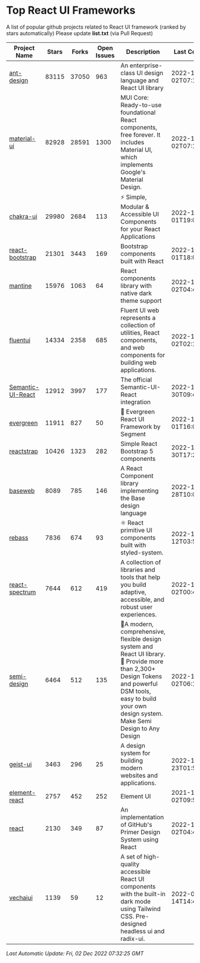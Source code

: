 # Top React UI Frameworks

A list of popular github projects related to React UI framework (ranked by stars automatically)
Please update **list.txt** (via Pull Request)

| Project Name | Stars | Forks | Open Issues | Description | Last Commit |
| ------------ | ----- | ----- | ----------- | ----------- | ----------- |
| [ant-design](https://github.com/ant-design/ant-design) |83115|37050|963|An enterprise-class UI design language and React UI library|2022-12-02T07:16:37Z|
| [material-ui](https://github.com/mui/material-ui) |82928|28591|1300|MUI Core: Ready-to-use foundational React components, free forever. It includes Material UI, which implements Google&#39;s Material Design.|2022-12-02T07:13:04Z|
| [chakra-ui](https://github.com/chakra-ui/chakra-ui) |29980|2684|113|⚡️ Simple, Modular &amp; Accessible UI Components for your React Applications|2022-12-01T19:04:22Z|
| [react-bootstrap](https://github.com/react-bootstrap/react-bootstrap) |21301|3443|169|Bootstrap components built with React|2022-12-01T18:04:42Z|
| [mantine](https://github.com/mantinedev/mantine) |15976|1063|64|React components library with native dark theme support|2022-12-02T04:49:30Z|
| [fluentui](https://github.com/microsoft/fluentui) |14334|2358|685|Fluent UI web represents a collection of utilities, React components, and web components for building web applications.|2022-12-02T02:18:48Z|
| [Semantic-UI-React](https://github.com/Semantic-Org/Semantic-UI-React) |12912|3997|177|The official Semantic-UI-React integration|2022-11-30T09:48:23Z|
| [evergreen](https://github.com/segmentio/evergreen) |11911|827|50|🌲 Evergreen React UI Framework by Segment|2022-12-01T16:07:04Z|
| [reactstrap](https://github.com/reactstrap/reactstrap) |10426|1323|282|Simple React Bootstrap 5 components|2022-11-30T17:29:57Z|
| [baseweb](https://github.com/uber/baseweb) |8089|785|146|A React Component library implementing the Base design language|2022-11-28T10:05:56Z|
| [rebass](https://github.com/rebassjs/rebass) |7836|674|93|:atom_symbol: React primitive UI components built with styled-system.|2022-11-12T03:51:30Z|
| [react-spectrum](https://github.com/adobe/react-spectrum) |7644|612|419|A collection of libraries and tools that help you build adaptive, accessible, and robust user experiences.|2022-12-02T00:46:51Z|
| [semi-design](https://github.com/DouyinFE/semi-design) |6464|512|135|🚀A modern, comprehensive, flexible design system and React UI library. 🎨 Provide more than 2,300+ Design Tokens and powerful DSM tools, easy to build your own design system. Make Semi Design to Any Design|2022-12-02T06:17:59Z|
| [geist-ui](https://github.com/geist-org/geist-ui) |3463|296|25|A design system for building modern websites and applications.|2022-11-23T01:59:21Z|
| [element-react](https://github.com/ElemeFE/element-react) |2757|452|252|Element UI|2021-12-02T09:57:44Z|
| [react](https://github.com/primer/react) |2130|349|87|An implementation of GitHub&#39;s Primer Design System using React|2022-12-02T04:48:40Z|
| [vechaiui](https://github.com/vechai/vechaiui) |1139|59|12|A set of high-quality accessible React UI components with the built-in dark mode using Tailwind CSS. Pre-designed headless ui and radix-ui.|2022-06-14T14:47:17Z|

*Last Automatic Update: Fri, 02 Dec 2022 07:32:25 GMT*